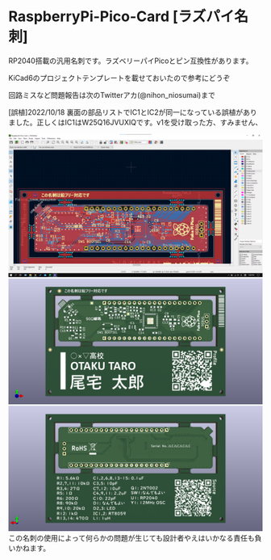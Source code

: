 # RaspberryPi-Pico-Card [ラズパイ名刺]
RP2040搭載の汎用名刺です。ラズベリーパイPicoとピン互換性があります。

KiCad6のプロジェクトテンプレートを載せておいたので参考にどうぞ

回路ミスなど問題報告は次のTwitterアカ(@nihon_niosumai)まで

[誤植]2022/10/18  裏面の部品リストでIC1とIC2が同一になっている誤植がありました。正しくはIC1はW25Q16JVUXIQです。v1を受け取った方、すみません、

![RaspberryPi-Pico-Card-Gerber.png](./RaspberryPi-Pico-Card-Gerber.png)
![RaspberryPi-Pico-Card-F.png](./RaspberryPi-Pico-Card-F.png)
![RaspberryPi-Pico-Card-B.png](./RaspberryPi-Pico-Card-B.png)
この名刺の使用によって何らかの問題が生じても設計者やえはいかなる責任も負いかねます。
